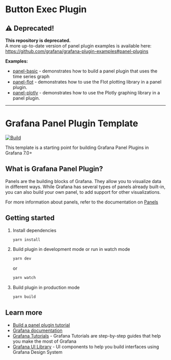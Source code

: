 # Button Exec Plugin



## ⚠️ Deprecated!

**This repository is deprecated.** <br />
A more up-to-date version of panel plugin examples is available here: https://github.com/grafana/grafana-plugin-examples#panel-plugins

**Examples:**
- [panel-basic](https://github.com/grafana/grafana-plugin-examples/blob/main/examples/panel-basic) - demonstrates how to build a panel plugin that uses the time series graph
- [panel-flot](https://github.com/grafana/grafana-plugin-examples/blob/main/examples/panel-flot) - demonstrates how to use the Flot plotting library in a panel plugin.
- [panel-plotly](https://github.com/grafana/grafana-plugin-examples/blob/main/examples/panel-plotly) - demonstrates how to use the Plotly graphing library in a panel plugin.

---

# Grafana Panel Plugin Template

[![Build](https://github.com/grafana/grafana-starter-panel/workflows/CI/badge.svg)](https://github.com/grafana/grafana-starter-panel/actions?query=workflow%3A%22CI%22)

This template is a starting point for building Grafana Panel Plugins in Grafana 7.0+

## What is Grafana Panel Plugin?

Panels are the building blocks of Grafana. They allow you to visualize data in different ways. While Grafana has several types of panels already built-in, you can also build your own panel, to add support for other visualizations.

For more information about panels, refer to the documentation on [Panels](https://grafana.com/docs/grafana/latest/features/panels/panels/)

## Getting started

1. Install dependencies

   ```bash
   yarn install
   ```

2. Build plugin in development mode or run in watch mode

   ```bash
   yarn dev
   ```

   or

   ```bash
   yarn watch
   ```

3. Build plugin in production mode

   ```bash
   yarn build
   ```

## Learn more

- [Build a panel plugin tutorial](https://grafana.com/tutorials/build-a-panel-plugin)
- [Grafana documentation](https://grafana.com/docs/)
- [Grafana Tutorials](https://grafana.com/tutorials/) - Grafana Tutorials are step-by-step guides that help you make the most of Grafana
- [Grafana UI Library](https://developers.grafana.com/ui) - UI components to help you build interfaces using Grafana Design System

